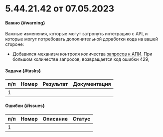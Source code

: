 # 5.44.21.42 от 07.05.2023

#### Важно {#warning}

Важные изменения, которые могут затронуть интеграцию с API, и которые могут потребовать дополнительной доработки кода на вашей стороне:

- Добавился механизм контроля количества [запросов к АПИ](/../docs/api/ratelimiter/index.md ). При большом количестве запросов, возвращается код ошибки 429;


#### Задачи {#tasks}

п/п | Номер | Результат | Документация
----- | ----- | ----- | -----
1 |  | 

#### Ошибки {#issues}

п/п | Номер | Описание | Статус
----- | ----- | ----- | -----
1|  | 